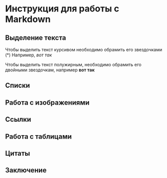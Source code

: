 # Инструкция для работы с Markdown

## Выделение текста

Чтобы выделить текст курсивом необходимо обрамить его звездочками (*) Например, *вот так*

Чтобы выделить текст полужирным, необходимо обрамить его двойными звездочкам, например **вот так**

## Списки

## Работа с изображениями

## Cсылки

## Работа с таблицами

## Цитаты

## Заключение
